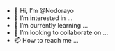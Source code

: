 - 👋 Hi, I’m @Nodorayo
- 👀 I’m interested in ...
- 🌱 I’m currently learning ...
- 💞️ I’m looking to collaborate on ...
- 📫 How to reach me ...

<!---
Nodorayo/Nodorayo is a ✨ special ✨ repository because its `README.md` (this file) appears on your GitHub profile.
You can click the Preview link to take a look at your changes.
--->
